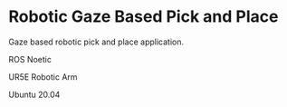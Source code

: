 # Robotic Gaze Based Pick and Place

Gaze based robotic pick and place application.

ROS Noetic

UR5E Robotic Arm

Ubuntu 20.04
